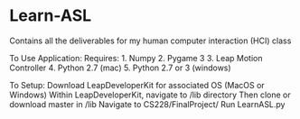 # Learn-ASL
Contains all the deliverables for my human computer interaction (HCI) class

To Use Application:
    Requires: 
             1. Numpy
             2. Pygame 3
             3. Leap Motion Controller
             4. Python 2.7 (mac)
             5. Python 2.7 or 3 (windows)

To Setup:
    Download LeapDeveloperKit for associated OS (MacOS or Windows)
    Within LeapDeveloperKit, navigate to /lib directory 
    Then clone or download master in /lib
    Navigate to CS228/FinalProject/
    Run LearnASL.py
    
    
    
    
